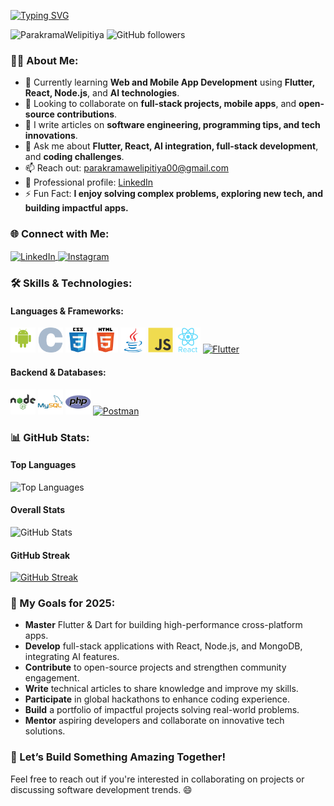 [![Typing SVG](https://readme-typing-svg.herokuapp.com?size=32&vCenter=true&align=center&width=900&lines=Hi+%F0%9F%91%8B%2C+I'm+Parakrama+Welipitiya;Bachelor+of+Software+Engineering+Honors+Degree)](https://git.io/typing-svg)

<div align="left">
  <img src="https://komarev.com/ghpvc/?username=ParakramaWelipitiya&label=Profile%20views&color=0e75b6&style=flat" alt="ParakramaWelipitiya" />
  <img src="https://img.shields.io/github/followers/ParakramaWelipitiya?label=Followers&style=social" alt="GitHub followers" />
</div>

### 👨‍💻 About Me:
- 🌱 Currently learning **Web and Mobile App Development** using **Flutter, React, Node.js**, and **AI technologies**.  
- 👯 Looking to collaborate on **full-stack projects, mobile apps**, and **open-source contributions**.  
- 📝 I write articles on **software engineering, programming tips, and tech innovations**.  
- 💬 Ask me about **Flutter, React, AI integration, full-stack development**, and **coding challenges**.  
- 📫 Reach out: [parakramawelipitiya00@gmail.com](mailto:parakramawelipitiya00@gmail.com)  
- 📄 Professional profile: [LinkedIn](https://www.linkedin.com/in/parakrama-welipitiya-8b8553344/)  
- ⚡ Fun Fact: **I enjoy solving complex problems, exploring new tech, and building impactful apps.**  

### 🌐 Connect with Me:
<p align="left">
  <a href="https://www.linkedin.com/in/parakrama-welipitiya-8b8553344/" target="blank">
    <img align="center" src="https://raw.githubusercontent.com/rahuldkjain/github-profile-readme-generator/master/src/images/icons/Social/linked-in-alt.svg" alt="LinkedIn" height="30" width="40" />
  </a>
  <a href="https://www.instagram.com/parakramawelipitiya/" target="blank">
    <img align="center" src="https://raw.githubusercontent.com/rahuldkjain/github-profile-readme-generator/master/src/images/icons/Social/instagram.svg" alt="Instagram" height="30" width="40" />
  </a>
</p>

### 🛠️ Skills & Technologies:

#### **Languages & Frameworks:**
<p align="left">
  <a href="https://developer.android.com" target="_blank" rel="noreferrer"><img src="https://raw.githubusercontent.com/devicons/devicon/master/icons/android/android-original-wordmark.svg" alt="Android" width="40" height="40" /></a>
  <a href="https://www.cprogramming.com/" target="_blank" rel="noreferrer"><img src="https://raw.githubusercontent.com/devicons/devicon/master/icons/c/c-original.svg" alt="C" width="40" height="40" /></a>
  <a href="https://www.w3schools.com/css/" target="_blank" rel="noreferrer"><img src="https://raw.githubusercontent.com/devicons/devicon/master/icons/css3/css3-original-wordmark.svg" alt="CSS3" width="40" height="40" /></a>
  <a href="https://www.w3.org/html/" target="_blank" rel="noreferrer"><img src="https://raw.githubusercontent.com/devicons/devicon/master/icons/html5/html5-original-wordmark.svg" alt="HTML5" width="40" height="40" /></a>
  <a href="https://www.java.com" target="_blank" rel="noreferrer"><img src="https://raw.githubusercontent.com/devicons/devicon/master/icons/java/java-original.svg" alt="Java" width="40" height="40" /></a>
  <a href="https://developer.mozilla.org/en-US/docs/Web/JavaScript" target="_blank" rel="noreferrer"><img src="https://raw.githubusercontent.com/devicons/devicon/master/icons/javascript/javascript-original.svg" alt="JavaScript" width="40" height="40" /></a>
  <a href="https://reactjs.org/" target="_blank" rel="noreferrer"><img src="https://raw.githubusercontent.com/devicons/devicon/master/icons/react/react-original-wordmark.svg" alt="React" width="40" height="40" /></a>
  <a href="https://flutter.dev/" target="_blank" rel="noreferrer"><img src="https://www.vectorlogo.zone/logos/flutterio/flutterio-icon.svg" alt="Flutter" width="40" height="40" /></a>
</p>

#### **Backend & Databases:**
<p align="left">
  <a href="https://nodejs.org" target="_blank" rel="noreferrer"><img src="https://raw.githubusercontent.com/devicons/devicon/master/icons/nodejs/nodejs-original-wordmark.svg" alt="Node.js" width="40" height="40" /></a>
  <a href="https://www.mysql.com/" target="_blank" rel="noreferrer"><img src="https://raw.githubusercontent.com/devicons/devicon/master/icons/mysql/mysql-original-wordmark.svg" alt="MySQL" width="40" height="40" /></a>
  <a href="https://www.php.net" target="_blank" rel="noreferrer"><img src="https://raw.githubusercontent.com/devicons/devicon/master/icons/php/php-original.svg" alt="PHP" width="40" height="40" /></a>
  <a href="https://postman.com" target="_blank" rel="noreferrer"><img src="https://www.vectorlogo.zone/logos/getpostman/getpostman-icon.svg" alt="Postman" width="40" height="40" /></a>
</p>

### 📊 GitHub Stats:

#### **Top Languages**
<p align="left">
  <img src="https://github-readme-stats.vercel.app/api/top-langs?username=ParakramaWelipitiya&show_icons=true&locale=en&layout=compact&theme=react&bg_color=1F222E&title_color=F85D7F&icon_color=F8D866&color=FFFFFF" alt="Top Languages" />
</p>

#### **Overall Stats**
<p align="left">
  <img src="https://github-readme-stats.vercel.app/api?username=ParakramaWelipitiya&theme=tokyonight&show_icons=true&locale=en" alt="GitHub Stats" />
</p>

#### **GitHub Streak**
<a href="https://git.io/streak-stats"><img src="https://streak-stats.demolab.com?user=ParakramaWelipitiya&theme=algolia" alt="GitHub Streak" /></a>

### 🎯 My Goals for 2025:
- **Master** Flutter & Dart for building high-performance cross-platform apps.  
- **Develop** full-stack applications with React, Node.js, and MongoDB, integrating AI features.  
- **Contribute** to open-source projects and strengthen community engagement.  
- **Write** technical articles to share knowledge and improve my skills.  
- **Participate** in global hackathons to enhance coding experience.  
- **Build** a portfolio of impactful projects solving real-world problems.  
- **Mentor** aspiring developers and collaborate on innovative tech solutions.  
 

### 🚀 Let’s Build Something Amazing Together!
Feel free to reach out if you're interested in collaborating on projects or discussing software development trends. 😄

